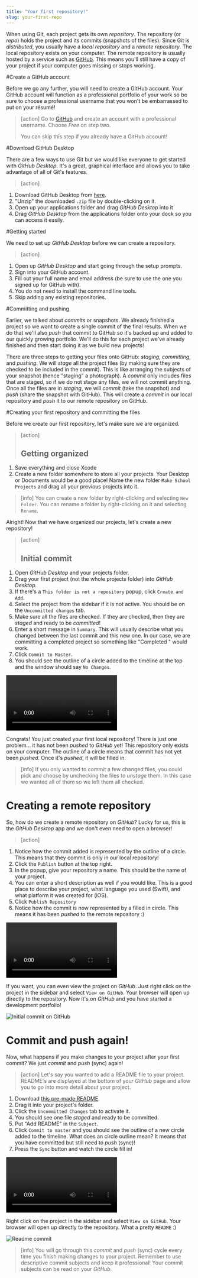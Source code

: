 ```yaml
---
title: "Your first repository!"
slug: your-first-repo
---
```


When using Git, each project gets its own *repository*. The repository (or *repo*) holds the project and its commits (snapshots of the files). Since Git is *distributed*, you usually have a *local repository* and a *remote repository*. The local repository exists on your computer. The remote repository is usually hosted by a service such as [GitHub](https://www.github.com/). This means you'll still have a copy of your project if your computer goes missing or stops working.

#Create a GitHub account

Before we go any further, you will need to create a GitHub account. Your GitHub account will function as a professional portfolio of your work so be sure to choose a professional username that you won't be embarrassed to put on your résumé!

> [action]
> Go to [GitHub](https://github.com/join) and create an account with a professional username. Choose *Free* on step two.
>
> You can skip this step if you already have a GitHub account!

#Download GitHub Desktop

There are a few ways to use Git but we would like everyone to get started with _GitHub Desktop_. It's a great, graphical interface and allows you to take advantage of all of Git's features.

> [action]
>
1. Download GitHub Desktop from [here](https://desktop.github.com/).
1. "Unzip" the downloaded `.zip` file by double-clicking on it.
1. Open up your applications folder and drag _GitHub Desktop_ into it
1. Drag _GitHub Desktop_ from the applications folder onto your dock so you can access it easily.

#Getting started

We need to set up _GitHub Desktop_ before we can create a repository.

> [action]
>
1. Open up _GitHub Desktop_ and start going through the setup prompts.
1. Sign into your GitHub account.
1. Fill out your full name and email address (be sure to use the one you signed up for GitHub with).
1. You do not need to install the command line tools.
1. Skip adding any existing repositories.

#Committing and pushing

Earlier, we talked about *commits* or snapshots. We already finished a project so we want to create a single commit of the final results. When we do that we'll also *push* that commit to GitHub so it's backed up and added to our quickly growing portfolio. We'll do this for each project we've already finished and then start doing it as we build new projects!

There are three steps to getting your files onto GitHub: *staging*, *committing*, and *pushing*. We will *stage* all the project files (by making sure they are checked to be included in the commit). This is like arranging the subjects of your snapshot (hence "staging" a photograph). A *commit* only includes files that are staged, so if we do not stage any files, we will not commit anything. Once all the files are in *staging*, we will *commit* (take the snapshot) and *push* (share the snapshot with GitHub). This will create a *commit* in our local repository and *push* it to our remote repository on GitHub.

#Creating your first repository and committing the files

Before we create our first repository, let's make sure we are organized.

> [action]
> ## Getting organized
>
1. Save everything and close Xcode
1. Create a new folder somewhere to store all your projects. Your Desktop or Documents would be a good place! Name the new folder `Make School Projects` and drag all your previous projects into it.

<!--  -->

> [info]
> You can create a new folder by right-clicking and selecting `New Folder`. You can rename a folder by right-clicking on it and selecting `Rename`.

Alright! Now that we have organized our projects, let's create a new repository!

> [action]
> ## Initial commit
>
1. Open _GitHub Desktop_ and your projects folder.
1. Drag your first project (not the whole projects folder) into _GitHub Desktop_.
1. If there's a `This folder is not a repository` popup, click `Create and Add`.
1. Select the project from the sidebar if it is not active. You should be on the `Uncommitted changes` tab.
1. Make sure all the files are checked. If they are checked, then they are *staged* and ready to be *committed*!
1. Enter a short message in `Summary`. This will usually describe what you changed between the last commit and this new one. In our case, we are committing a completed project so something like "Completed <project name>" would work.
1. Click `Commit to Master`.
1. You should see the outline of a circle added to the timeline at the top and the window should say `No Changes`.
>
![ms-video](https://s3.amazonaws.com/mgwu-misc/GitHubDesktop/create_and_commit.mov)

Congrats! You just created your first local repository! There is just one problem... it has not been *pushed* to *GitHub* yet! This repository only exists on your computer. The outline of a circle means that commit has not yet been *pushed*. Once it's *pushed*, it will be filled in.

> [info]
> If you only wanted to commit a few changed files, you could pick and choose by unchecking the files to *unstage* them. In this case we wanted all of them so we left them all checked.

# Creating a remote repository

So, how do we create a remote repository on _GitHub_? Lucky for us, this is the _GitHub Desktop_ app and we don't even need to open a browser!

> [action]
>
1. Notice how the commit added is represented by the outline of a circle. This means that they commit is only in our local repository!
1. Click the `Publish` button at the top right.
1. In the popup, give your repository a name. This should be the name of your project.
1. You can enter a short description as well if you would like. This is a good place to describe your project, what language you used (Swift), and what platform it was created for (iOS).
1. Click `Publish Repository`
1. Notice how the commit is now represented by a filled in circle. This means it has been *pushed* to the remote repository :)
>
![ms-video](https://s3.amazonaws.com/mgwu-misc/GitHubDesktop/create_repo.mov)

If you want, you can even view the project on _GitHub_. Just right click on the project in the sidebar and select `View on GitHub`. Your browser will open up directly to the repository. Now it's on _GitHub_ and you have started a development portfolio!

![Initial commit on GitHub](./initial_commit.png)

# Commit and push again!

Now, what happens if you make changes to your project after your first commit? We just *commit* and *push* (sync) again!

> [action]
> Let's say you wanted to add a README file to your project. README's are displayed at the bottom of your _GitHub_ page and allow you to go into more detail about your project.
>
1. Download [this pre-made README](https://github.com/MakeSchool-Tutorials/Git-GitHub-Intro/raw/master/P1-Your-First-Repo//README.md).
1. Drag it into your project's folder.
1. Click the `Uncommitted Changes` tab to activate it.
1. You should see one file *staged* and ready to be committed.
1. Put "Add README" in the `Subject`.
1. Click `Commit to master` and you should see the outline of a new circle added to the timeline. What does an circle outline mean? It means that you have committed but still need to *push* (sync)!
1. Press the `Sync` button and watch the circle fill in!
>
![ms-video](https://s3.amazonaws.com/mgwu-misc/GitHubDesktop/commit.mov)

Right click on the project in the sidebar and select `View on GitHub`. Your browser will open up directly to the repository. What a pretty `README` :)

![Readme commit](./readme_commit.png)

> [info]
> You will go through this *commit* and *push* (sync) cycle every time you finish making changes to your project. Remember to use descriptive commit subjects and keep it professional! Your commit subjects can be read on your _GitHub_.
